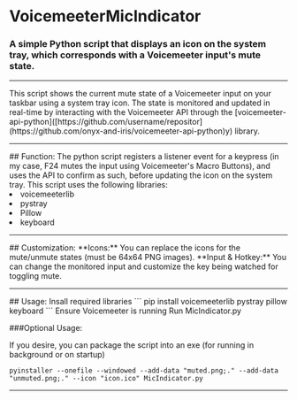 # VoicemeeterMicIndicator
### A simple Python script that displays an icon on the system tray, which corresponds with a Voicemeeter input's mute state.
<hr>
This script shows the current mute state of a Voicemeeter input on your taskbar using a system tray icon. The state is monitored and updated in real-time by interacting with the Voicemeeter API through the [voicemeeter-api-python]([https://github.com/username/repositor](https://github.com/onyx-and-iris/voicemeeter-api-python)y) library.
<hr>
## Function:
The python script registers a listener event for a keypress (in my case, F24 mutes the input using Voicemeeter's Macro Buttons), and uses the API to confirm as such, before updating the icon on the system tray.
This script uses the following libraries:
<li>voicemeeterlib</li>
<li>pystray</li>
<li>Pillow</li>
<li>keyboard</li>
<hr>
## Customization:
**Icons:** You can replace the icons for the mute/unmute states (must be 64x64 PNG images).
**Input & Hotkey:** You can change the monitored input and customize the key being watched for toggling mute.
<hr>
## Usage:
Insall required libraries
```
pip install voicemeeterlib pystray pillow keyboard
```
Ensure Voicemeeter is running
Run MicIndicator.py

###Optional Usage:

If you desire, you can package the script into an exe (for running in background or on startup)

```
pyinstaller --onefile --windowed --add-data "muted.png;." --add-data "unmuted.png;." --icon "icon.ico" MicIndicator.py
```
<hr>
